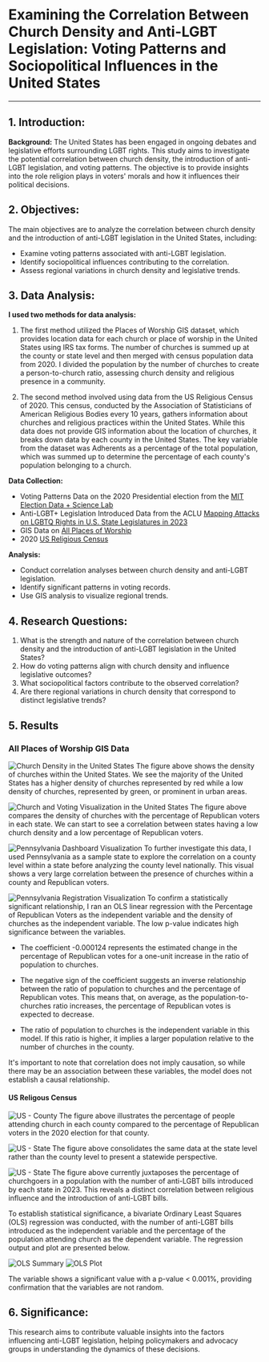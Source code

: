 # Examining the Correlation Between Church Density and Anti-LGBT Legislation: Voting Patterns and Sociopolitical Influences in the United States
---

## 1. Introduction:

**Background:**
The United States has been engaged in ongoing debates and legislative efforts surrounding LGBT rights. This study aims to investigate the potential correlation between church density, the introduction of anti-LGBT legislation, and voting patterns. The objective is to provide insights into the role religion plays in voters' morals and how it influences their political decisions.


## 2. Objectives:

The main objectives are to analyze the correlation between church density and the introduction of anti-LGBT legislation in the United States, including:
- Examine voting patterns associated with anti-LGBT legislation.
- Identify sociopolitical influences contributing to the correlation.
- Assess regional variations in church density and legislative trends.

## 3. Data Analysis:

**I used two methods for data analysis:**
1. The first method utilized the Places of Worship GIS dataset, which provides location data for each church or place of worship in the United States using IRS tax forms. The number of churches is summed up at the county or state level and then merged with census population data from 2020. I divided the population by the number of churches to create a person-to-church ratio, assessing church density and religious presence in a community.

2. The second method involved using data from the US Religious Census of 2020. This census, conducted by the Association of Statisticians of American Religious Bodies every 10 years, gathers information about churches and religious practices within the United States. While this data does not provide GIS information about the location of churches, it breaks down data by each county in the United States. The key variable from the dataset was Adherents as a percentage of the total population, which was summed up to determine the percentage of each county's population belonging to a church.

**Data Collection:**
- Voting Patterns Data on the 2020 Presidential election from the [MIT Election Data + Science Lab](https://dataverse.harvard.edu/dataset.xhtml?persistentId=doi:10.7910/DVN/VOQCHQ)
- Anti-LGBT+ Legislation Introduced Data from the ACLU [Mapping Attacks on LGBTQ Rights in U.S. State Legislatures in 2023](https://www.aclu.org/legislative-attacks-on-lgbtq-rights-2023?state=)
- GIS Data on [All Places of Worship](https://hifld-geoplatform.opendata.arcgis.com/404)
- 2020 [US Religious Census](https://www.usreligioncensus.org/)


**Analysis:**
- Conduct correlation analyses between church density and anti-LGBT legislation.
- Identify significant patterns in voting records.
- Use GIS analysis to visualize regional trends.

## 4. Research Questions:

1. What is the strength and nature of the correlation between church density and the introduction of anti-LGBT legislation in the United States?
2. How do voting patterns align with church density and influence legislative outcomes?
3. What sociopolitical factors contribute to the observed correlation?
4. Are there regional variations in church density that correspond to distinct legislative trends?

## 5. Results

###  All Places of Worship GIS Data

![Church Density in the United States](Visualizations/US%20Church%20Density.png)
The figure above shows the density of churches within the United States. We see the majority of the United States has a higher density of churches represented by red while a low density of churches, represented by green, or prominent in urban areas. 

![Church and Voting Visualization in the United States](Visualizations/US-%20Church-%20Voting.png)
The figure above compares the density of churches with the percentage of Republican voters in each state. We can start to see a correlation between states having a low church density and a low percentage of Republican voters. 

![Pennsylvania Dashboard Visualization](Visualizations/PA%20Dashboard.png)
To further investigate this data, I used Pennsylvania as a sample state to explore the correlation on a county level within a state before analyzing the county level nationally. This visual shows a very large correlation between the presence of churches within a county and Republican voters. 

![Pennsylvania Registration Visualization](Visualizations/PA%20Reg.png)
To confirm a statistically significant relationship, I ran an OLS linear regression with the Percentage of Republican Voters as the independent variable and the density of churches as the independent variable.
The low p-value indicates high significance between the variables.

- The coefficient -0.000124 represents the estimated change in the percentage of Republican votes for a one-unit increase in the ratio of population to churches.
- The negative sign of the coefficient suggests an inverse relationship between the ratio of population to churches and the percentage of Republican votes. This means that, on average, as the population-to-churches ratio increases, the percentage of Republican votes is expected to decrease.
  
- The ratio of population to churches is the independent variable in this model. If this ratio is higher, it implies a larger population relative to the number of churches in the county.

It's important to note that correlation does not imply causation, so while there may be an association between these variables, the model does not establish a causal relationship.

#### US Religous Census

![US - County](/Visualizations/US%20Church%20Votes.png)
The figure above illustrates the percentage of people attending church in each county compared to the percentage of Republican voters in the 2020 election for that county.


![US - State](/Visualizations/US%20Church%20Votes.png)
The figure above consolidates the same data at the state level rather than the county level to present a statewide perspective.

![US - State](/Visualizations/States%20-%20church%20-%20bills.png)
The figure above currently juxtaposes the percentage of churchgoers in a population with the number of anti-LGBT bills introduced by each state in 2023. This reveals a distinct correlation between religious influence and the introduction of anti-LGBT bills.


To establish statistical significance, a bivariate Ordinary Least Squares (OLS) regression was conducted, with the number of anti-LGBT bills introduced as the independent variable and the percentage of the population attending church as the dependent variable. The regression output and plot are presented below.

![OLS Summary](/Visualizations/Regression%20Summary.png)
![OLS Plot](/Visualizations/OLS%20Plot.png)




The variable shows a significant value with a p-value < 0.001%, providing confirmation that the variables are not random.



## 6. Significance:

This research aims to contribute valuable insights into the factors influencing anti-LGBT legislation, helping policymakers and advocacy groups in understanding the dynamics of these decisions.
